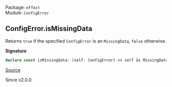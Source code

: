 Package: `effect`<br />
Module: `ConfigError`<br />

## ConfigError.isMissingData

Returns `true` if the specified `ConfigError` is an `MissingData`, `false`
otherwise.

**Signature**

```ts
declare const isMissingData: (self: ConfigError) => self is MissingData
```

[Source](https://github.com/Effect-TS/effect/tree/main/packages/effect/src/ConfigError.ts#L226)

Since v2.0.0